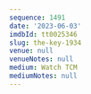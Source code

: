 ```yaml
---
sequence: 1491
date: '2023-06-03'
imdbId: tt0025346
slug: the-key-1934
venue: null
venueNotes: null
medium: Watch TCM
mediumNotes: null
---
```


